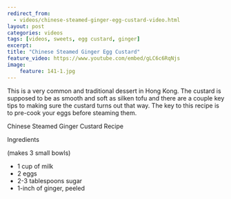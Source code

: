 ```yaml
---
redirect_from: 
  - videos/chinese-steamed-ginger-egg-custard-video.html
layout: post
categories: videos
tags: [videos, sweets, egg custard, ginger]
excerpt: 
title: "Chinese Steamed Ginger Egg Custard"
feature_video: https://www.youtube.com/embed/gLC6c6RqNjs
image:
    feature: 141-1.jpg
---
```


This is a very common and traditional dessert in Hong Kong.  The custard is supposed to be as smooth and soft as silken tofu and there are a couple key tips to making sure the custard turns out that way.  The key to this recipe is to pre-cook your eggs before steaming them.

Chinese Steamed Ginger Custard Recipe

Ingredients

(makes 3 small bowls)
 
- 1 cup of milk
- 2 eggs
- 2-3 tablespoons sugar
- 1-inch of ginger, peeled

